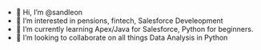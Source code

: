- 👋 Hi, I’m @sandleon
- 👀 I’m interested in pensions, fintech, Salesforce Develeopment
- 🌱 I’m currently learning Apex/Java for Salesforce, Python for beginners.
- 💞️ I’m looking to collaborate on all things Data Analysis in Python


<!---
sandleon/sandleon is a ✨ special ✨ repository because its `README.md` (this file) appears on your GitHub profile.
You can click the Preview link to take a look at your changes.
--->
